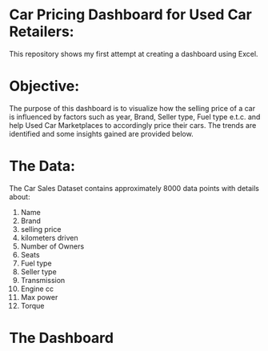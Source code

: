 # Car Pricing Dashboard for Used Car Retailers: 
This repository shows my first attempt at creating a dashboard using Excel. 

# Objective:
The purpose of this dashboard is to visualize how the selling price of a car is influenced by factors such as year, Brand, Seller type, Fuel type e.t.c. and help Used Car Marketplaces to accordingly price their cars. 
The trends are identified and some insights gained are provided below.

# The Data:
The Car Sales Dataset contains approximately 8000 data points with details about:   
1. Name
2. Brand   
3. selling price   
4. kilometers driven
5. Number of Owners
6. Seats
7. Fuel type
8. Seller type
9. Transmission
10. Engine cc
11. Max power
12. Torque

# The Dashboard


